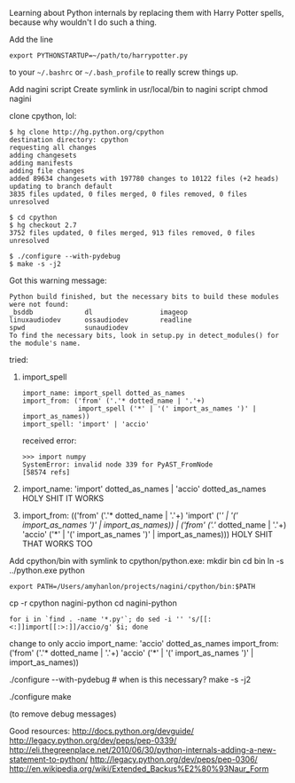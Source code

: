 Learning about Python internals by replacing them with Harry Potter spells, because why wouldn't I do such a thing.

Add the line

```
export PYTHONSTARTUP=~/path/to/harrypotter.py
```
to your `~/.bashrc` or `~/.bash_profile` to really screw things up.


Add nagini script
Create symlink in usr/local/bin to nagini script
chmod nagini


clone cpython, lol:

```
$ hg clone http://hg.python.org/cpython
destination directory: cpython
requesting all changes
adding changesets
adding manifests
adding file changes
added 89634 changesets with 197780 changes to 10122 files (+2 heads)
updating to branch default
3835 files updated, 0 files merged, 0 files removed, 0 files unresolved

$ cd cpython
$ hg checkout 2.7
3752 files updated, 0 files merged, 913 files removed, 0 files unresolved

$ ./configure --with-pydebug
$ make -s -j2
```

Got this warning message:

```
Python build finished, but the necessary bits to build these modules were not found:
_bsddb             dl                 imageop         
linuxaudiodev      ossaudiodev        readline        
spwd               sunaudiodev                        
To find the necessary bits, look in setup.py in detect_modules() for the module's name.
```


tried:

1. import_spell
    ```
    import_name: import_spell dotted_as_names
    import_from: ('from' ('.'* dotted_name | '.'+)
                  import_spell ('*' | '(' import_as_names ')' | import_as_names))
    import_spell: 'import' | 'accio'
    ```

    received error: 
    ```
    >>> import numpy
    SystemError: invalid node 339 for PyAST_FromNode
    [58574 refs]
    ```

2. import_name: 'import' dotted_as_names | 'accio' dotted_as_names
HOLY SHIT IT WORKS

3. import_from: (('from' ('.'* dotted_name | '.'+)
              'import' ('*' | '(' import_as_names ')' | import_as_names)) |
              ('from' ('.'* dotted_name | '.'+)
              'accio' ('*' | '(' import_as_names ')' | import_as_names)))
HOLY SHIT THAT WORKS TOO



Add cpython/bin with symlink to cpython/python.exe:
mkdir bin
cd bin
ln -s ../python.exe python

`export PATH=/Users/amyhanlon/projects/nagini/cpython/bin:$PATH`

cp -r cpython nagini-python
cd nagini-python

```
for i in `find . -name '*.py'`; do sed -i '' 's/[[:<:]]import[[:>:]]/accio/g' $i; done
```
change to only accio
import_name: 'accio' dotted_as_names
import_from: ('from' ('.'* dotted_name | '.'+)
              'accio' ('*' | '(' import_as_names ')' | import_as_names))

./configure --with-pydebug  # when is this necessary?
make -s -j2

./configure
make

(to remove debug messages)


Good resources:
http://docs.python.org/devguide/
http://legacy.python.org/dev/peps/pep-0339/
http://eli.thegreenplace.net/2010/06/30/python-internals-adding-a-new-statement-to-python/
http://legacy.python.org/dev/peps/pep-0306/
http://en.wikipedia.org/wiki/Extended_Backus%E2%80%93Naur_Form

